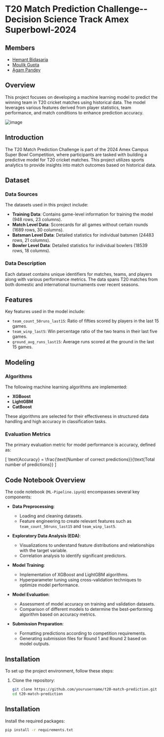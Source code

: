 

# T20 Match Prediction Challenge-- Decision Science Track Amex Superbowl-2024

## Members
- [Hemant Bidasaria](https://github.com/Bidshem)
- [Moulik Gupta](https://github.com/kenkaneki27)
- [Agam Pandey](https://github.com/AGAMPANDEYY)

## Overview
This project focuses on developing a machine learning model to predict the winning team in T20 cricket matches using historical data. The model leverages various features derived from player statistics, team performance, and match conditions to enhance prediction accuracy.

![image](https://github.com/user-attachments/assets/ec53797f-53c3-48fa-b202-d7ae2249b40c)


## Introduction
The T20 Match Prediction Challenge is part of the 2024 Amex Campus Super Bowl Competition, where participants are tasked with building a predictive model for T20 cricket matches. This project utilizes sports analytics to provide insights into match outcomes based on historical data.

## Dataset
### Data Sources
The datasets used in this project include:
- **Training Data**: Contains game-level information for training the model (948 rows, 23 columns).
- **Match Level Data**: Scorecards for all games without certain rounds (1689 rows, 30 columns).
- **Batsman Level Data**: Detailed statistics for individual batsmen (24483 rows, 21 columns).
- **Bowler Level Data**: Detailed statistics for individual bowlers (18539 rows, 18 columns).

### Data Description
Each dataset contains unique identifiers for matches, teams, and players along with various performance metrics. The data spans T20 matches from both domestic and international tournaments over recent seasons.

## Features
Key features used in the model include:
- `team_count_50runs_last15`: Ratio of fifties scored by players in the last 15 games.
- `team_winp_last5`: Win percentage ratio of the two teams in their last five games.
- `ground_avg_runs_last15`: Average runs scored at the ground in the last 15 games.

## Modeling
### Algorithms
The following machine learning algorithms are implemented:
- **XGBoost**
- **LightGBM**
- **CatBoost**

These algorithms are selected for their effectiveness in structured data handling and high accuracy in classification tasks.

### Evaluation Metrics
The primary evaluation metric for model performance is accuracy, defined as:

\[
\text{Accuracy} = \frac{\text{Number of correct predictions}}{\text{Total number of predictions}}
\]

## Code Notebook Overview
The code notebook (`ML-Pipeline.ipynb`) encompasses several key components:

- **Data Preprocessing**:
  - Loading and cleaning datasets.
  - Feature engineering to create relevant features such as `team_count_50runs_last15` and `team_winp_last5`.

- **Exploratory Data Analysis (EDA)**:
  - Visualizations to understand feature distributions and relationships with the target variable.
  - Correlation analysis to identify significant predictors.

- **Model Training**:
  - Implementation of XGBoost and LightGBM algorithms.
  - Hyperparameter tuning using cross-validation techniques to optimize model performance.

- **Model Evaluation**:
  - Assessment of model accuracy on training and validation datasets.
  - Comparison of different models to determine the best-performing algorithm based on accuracy metrics.

- **Submission Preparation**:
  - Formatting predictions according to competition requirements.
  - Generating submission files for Round 1 and Round 2 based on model outputs.

## Installation
To set up the project environment, follow these steps:

1. Clone the repository:
   ```bash
   git clone https://github.com/yourusername/t20-match-prediction.git
   cd t20-match-prediction

## Installation

Install the required packages:

```bash
pip install -r requirements.txt
```
